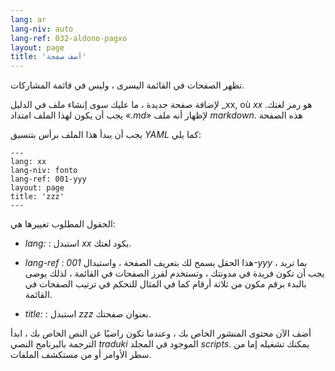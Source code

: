 ```yaml
---
lang: ar
lang-niv: auto
lang-ref: 032-aldono-pagxo
layout: page
title: 'أضف صفحة'
---
```


تظهر الصفحات في القائمة اليسرى ، وليس في قائمة المشاركات.

لإضافة صفحة جديدة ، ما عليك سوى إنشاء ملف في الدليل _xx, où _xx_ هو رمز لغتك. يجب أن يكون لهذا الملف امتداد _«.md»_ لإظهار أنه ملف _markdown_.
هذه الصفحة 

يجب أن يبدأ هذا الملف برأس بتنسيق _YAML_ كما يلي:

```
---
lang: xx
lang-niv: fonto
lang-ref: 001-yyy
layout: page
title: 'zzz'
---
```

الحقول المطلوب تغييرها هي:

* _lang:_ : استبدل _xx_ بكود لغتك.


* _lang-ref_ : هذا الحقل يسمح لك بتعريف الصفحة ، واستبدال _001-yyy_ بما تريد ، يجب أن تكون فريدة في مدونتك ، وتستخدم لفرز الصفحات في القائمة ، لذلك يوصى بالبدء برقم مكون من ثلاثة أرقام كما في المثال للتحكم في ترتيب الصفحات في القائمة.


* _title:_ : استبدل _zzz_ بعنوان صفحتك.



أضف الآن محتوى المنشور الخاص بك ، وعندما تكون راضيًا عن النص الخاص بك ، ابدأ الترجمة بالبرنامج النصي _traduki_ الموجود في المجلد _scripts_. يمكنك تشغيله إما من سطر الأوامر أو من مستكشف الملفات.
